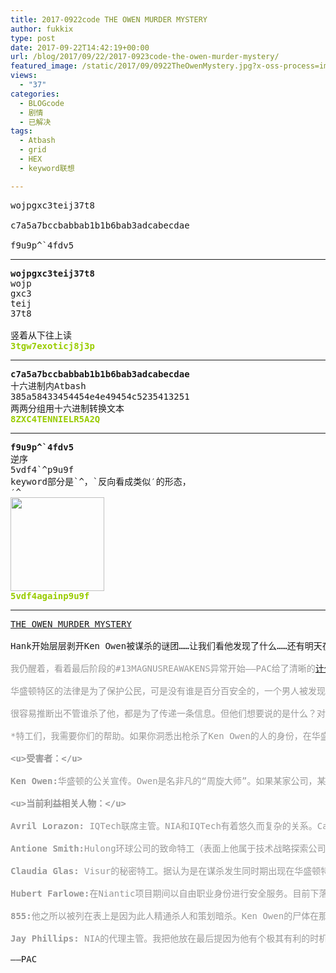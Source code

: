 ```yaml
---
title: 2017-0922code THE OWEN MURDER MYSTERY
author: fukkix
type: post
date: 2017-09-22T14:42:19+00:00
url: /blog/2017/09/22/2017-0923code-the-owen-murder-mystery/
featured_image: /static/2017/09/0922TheOwenMystery.jpg?x-oss-process=image/resize,m_fill,w_700,h_220
views:
  - "37"
categories:
  - BLOGcode
  - 剧情
  - 已解决
tags:
  - Atbash
  - grid
  - HEX
  - keyword联想

---
```

<pre>wojpgxc3teij37t8 

c7a5a7bccbabbab1b1b6bab3adcabecdae 

f9u9p^`4fdv5 <!--more--></pre>

* * *

<pre><strong>wojpgxc3teij37t8</strong>
wojp
gxc3
teij
37t8

竖着从下往上读
<span style="color: #99cc00;"><strong>3tgw7exoticj8j3p</strong></span></pre>

* * *

<pre><strong>c7a5a7bccbabbab1b1b6bab3adcabecdae</strong>
十六进制内Atbash
385a58433454454e4e49454c5235413251
两两分组用十六进制转换文本
<span style="color: #99cc00;"><strong>8ZXC4TENNIELR5A2Q</strong></span></pre>

* * *

<pre><strong>f9u9p^`4fdv5
</strong>逆序
5vdf4`^p9u9f
keyword部分是`^，`反向看成类似′的形态，
′^<strong>
<img class="alignnone size-full wp-image-994" src="/static/2017/09/Again-Repeat.png" alt="" width="150" height="150" />
<span style="color: #99cc00;">5vdf4againp9u9f</span></strong></pre>

* * *

<pre><a href="http://investigate.ingress.com/2017/09/22/the-owen-murder-mystery/">THE OWEN MURDER MYSTERY</a>

Hank开始层层剥开Ken Owen被谋杀的谜团……让我们看他发现了什么……还有明天在华盛顿特区的特工们能如何帮忙……

<span style="color: #999999;">我仍醒着，看着最后阶段的#13MAGNUSREAWAKENS异常开始——PAC给了清晰的<a href="http://bit.ly/13mrscore">计分板</a>——但是我脑海里一直回荡着这个谜团：</span>

<span style="color: #999999;">华盛顿特区的法律是为了保护公民，可是没有谁是百分百安全的，一个男人被发现死亡。就在9月9日清晨，Ken Owen的尸体被一路人在肯尼迪中心的雕塑附近发现，这个地方跟几年前Roland Jarvis和Oliver Lynton-Wolfe在他们决定性的Cassandra宿命对决的地方几乎完全一致。</span>

<span style="color: #999999;">很容易推断出不管谁杀了他，都是为了传递一条信息。但他们想要说的是什么？对谁说呢？Ken Owens，著名的危机公关大师，被各个机构、公司和大学雇佣，但其中最显著的当属国家情报局。据说尸体上有5个弹孔，不过官方的验尸报告还没公布。</span>

<span style="color: #999999;">*特工们，我需要你们的帮助。如果你洞悉出枪杀了Ken Owen的人的身份，在华盛顿特区亲自分享与我。*现在，我只得寻找这个刺客（也可能是女性），那会把我们带向真正的幕后凶手。</span>

<span style="color: #999999;"><strong>&lt;u>受害者：&lt;/u></strong></span>

<span style="color: #999999;"><strong>Ken Owen:</strong>华盛顿的公关宣传。Owen是名非凡的“周旋大师”。如果某家公司，某个人，某个国家或者政府机关出现了突发的公众形象问题，他们就会雇佣Ken Owen。他的专长是模糊问题的界限，如果出的问题对客户有利，就会宣扬出来；若是有弊，则会隐藏真相，攻击对方的信誉。Ken Owen掌握着各种肮脏的丑闻用以控制舆论和新闻的风向。如果他想让客户从风口浪尖脱身，会把一些丑事嫁祸在别人身上。他树敌太多。他知道“尸体埋在哪”，那可能是置他于死地的原因。</span>

<span style="color: #999999;"><strong>&lt;u>当前利益相关人物：&lt;/u></strong></span>

<span style="color: #999999;"><strong>Avril Lorazon:</strong> IQTech联席主管。NIA和IQTech有着悠久而复杂的关系。Calvin在Niantic之灾后转身投入IQTech公司。最近，IQTech和NIA一直在争夺NL1331项目的所有权——更不用提Akira Tsukasa和Lorazon之间的权力之争。有可能是这些争斗之一的活动迹象吗？</span>

<span style="color: #999999;"><strong>Antione Smith:</strong>Hulong环球公司的致命特工（表面上他属于技术战略探索公司——但我们知道那是个壳子公司）我第一次遇到这个加勒比特工是在非洲，他牵涉到冲突金属的开采。（这记载于Thomas Greanias的书《THE ALIGNMENT:INGRESS》里）他的搭档，我觉得名字应该是Chow，是我知道的第一个死于XM中毒的人。在Ken Owen被杀前夜他出现在并不属于他活动范围的华盛顿特区。为什么他会在那？</span>

<span style="color: #999999;"><strong>Claudia Glas:</strong> Visur的秘密特工。据认为是在谋杀发生同时期出现在华盛顿特区。Visur公司一向低调，为什么他们的杀手会出现在特区？有些事正在发生，我想知道原因。就像Smith，她有作案机会，但是手法和动机还不知道。</span>

<span style="color: #999999;"><strong>Hubert Farlowe:</strong>在Niantic项目期间以自由职业身份进行安全服务。目前下落不明。他出现在这个名单上只有一个原因，我接到个匿名举报说“是Farlowe”。毫无疑问在Niantic的日子里他认识Ken Owens，但那是很久之前的事了。为什么是Farlowe？为什么是现在？都知道Farlowe和Devra有过一段历史。他们的关系……这家伙因为某种原因认为自己是她的守护天使。我试着联系她，但没收到回复。</span>

<span style="color: #999999;"><strong>855:</strong>他之所以被列在表上是因为此人精通杀人和策划暗杀。Ken Owen的尸体在那儿被发现不是偶然的。这手法有855的风格。而且，如果你还记得，855曾在某一刻被ADA入侵过思想。如果她在某处和这里相连呢？或者某些人对Ken Owen下了单？</span>

<span style="color: #999999;"><strong>Jay Phillips: </strong>NIA的代理主管。我把他放在最后提因为他有个极其有利的时机。他和Owen共事。他雇佣Owen来NIA的。动机是什么呢？为什么是现在？要牢记是Phillips在Niantic项目之后开启的“清扫”计划。他有更多要清除的人么？</span>

——PAC</pre>